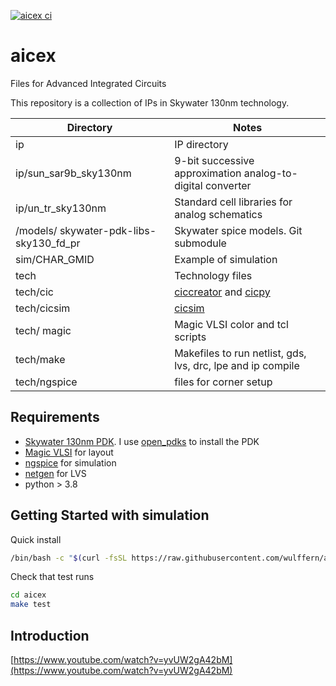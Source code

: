 
[![aicex ci](https://github.com/wulffern/aicex/actions/workflows/tests.yaml/badge.svg)](https://github.com/wulffern/aicex/actions/workflows/tests.yaml)

# aicex
Files for Advanced Integrated Circuits

This repository is a collection of IPs in Skywater 130nm technology. 

| Directory                               | Notes                                                                                               |
|---------------------------------------|-----------------------------------------------------------------------------------------------------|
| ip                                      | IP directory                                                                                        |
| ip/sun_sar9b_sky130nm                   | 9-bit successive approximation analog-to-digital converter                                          |
| ip/un_tr_sky130nm                       | Standard cell libraries for analog schematics                                                       |
| /models/ skywater-pdk-libs-sky130_fd_pr | Skywater spice models. Git submodule                                                                |
| sim/CHAR_GMID                           | Example of simulation                                                                               |
| tech                                    | Technology files                                                                                    |
| tech/cic                                | [ciccreator](https://github.com/wulffern/ciccreator) and [cicpy](https://github.com/wulffern/cicpy) |
| tech/cicsim                             | [cicsim](https://github.com/wulffern/cicsim)                                                        |
| tech/ magic                             | Magic VLSI color and tcl scripts                                                                    |
| tech/make                               | Makefiles to run netlist, gds, lvs, drc, lpe and ip compile                                         |
| tech/ngspice                            | files for corner setup                                                                              |


## Requirements

- [Skywater 130nm PDK](https://github.com/google/skywater-pdk). I use [open_pdks](https://github.com/RTimothyEdwards/open_pdks) to install the PDK
- [Magic VLSI](https://github.com/RTimothyEdwards/magic) for layout
- [ngspice](https://git.code.sf.net/p/ngspice/ngspice) for simulation 
- [netgen](https://github.com/RTimothyEdwards/netgen.git) for LVS
- python > 3.8
    
## Getting Started with simulation

Quick install 

``` sh
/bin/bash -c "$(curl -fsSL https://raw.githubusercontent.com/wulffern/aicex/main/install.sh)"
```
    
Check that test runs

``` sh
cd aicex
make test
```

## Introduction

[https://www.youtube.com/watch?v=yvUW2gA42bM](https://www.youtube.com/watch?v=yvUW2gA42bM)



